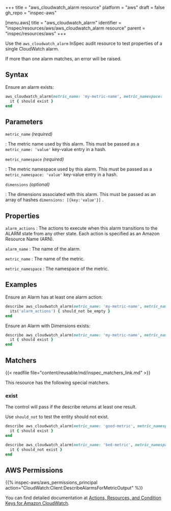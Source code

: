 +++
title = "aws_cloudwatch_alarm resource"
platform = "aws"
draft = false
gh_repo = "inspec-aws"

[menu.aws]
title = "aws_cloudwatch_alarm"
identifier = "inspec/resources/aws/aws_cloudwatch_alarm resource"
parent = "inspec/resources/aws"
+++

Use the `aws_cloudwatch_alarm` InSpec audit resource to test properties of a single CloudWatch alarm.

If more than one alarm matches, an error will be raised.

## Syntax

Ensure an alarm exists:

```ruby
aws_cloudwatch_alarm(metric_name: 'my-metric-name', metric_namespace: 'my-metric-namespace') do
  it { should exist }
end
```

## Parameters

`metric_name` _(required)_

: The metric name used by this alarm. This must be passed as a `metric_name: 'value'` key-value entry in a hash.

`metric_namespace` _(required)_

: The metric namespace used by this alarm. This must be passed as a `metric_namespace: 'value'` key-value entry in a hash.

`dimensions` _(optional)_

: The dimensions associated with this alarm. This must be passed as an array of hashes `dimensions: [{key:'value'}]` .

## Properties

`alarm_actions`
: The actions to execute when this alarm transitions to the ALARM state from any other state. Each action is specified as an Amazon Resource Name (ARN).

`alarm_name`
: The name of the alarm.

`metric_name`
: The name of the metric.

`metric_namespace`
: The namespace of the metric.

## Examples

Ensure an Alarm has at least one alarm action:

```ruby
describe aws_cloudwatch_alarm(metric_name: 'my-metric-name', metric_namespace: 'my-metric-namespace') do
  its('alarm_actions') { should_not be_empty }
end
```

Ensure an Alarm with Dimensions exists:

```ruby
describe aws_cloudwatch_alarm(metric_name: 'my-metric-name', metric_namespace: 'my-metric-namespace', dimensions: [{key: 'value'}]) do
  it { should exist }
end
```

## Matchers

{{< readfile file="content/reusable/md/inspec_matchers_link.md" >}}

This resource has the following special matchers.

### exist

The control will pass if the describe returns at least one result.

Use `should_not` to test the entity should not exist.

```ruby
describe aws_cloudwatch_alarm(metric_name: 'good-metric', metric_namespace: 'my-metric-namespace') do
  it { should exist }
end
```

```ruby
describe aws_cloudwatch_alarm(metric_name: 'bed-metric', metric_namespace: 'my-metric-namespace') do
  it { should_not exist }
end
```

## AWS Permissions

{{% inspec-aws/aws_permissions_principal action="CloudWatch:Client:DescribeAlarmsForMetricOutput" %}}

You can find detailed documentation at [Actions, Resources, and Condition Keys for Amazon CloudWatch](https://docs.aws.amazon.com/IAM/latest/UserGuide/list_amazoncloudwatch.html).
